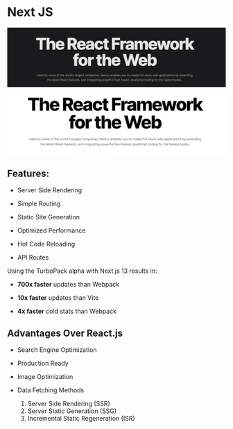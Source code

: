 # Next JS

<img src="./images/Next-dark.png#gh-dark-mode-only" alt="The React Framework for the Web">
<img src="./images/Next-light.png#gh-light-mode-only" alt="The React Framework for the Web">

## Features:
- Server Side Rendering

- Simple Routing

- Static Site Generation

- Optimized Performance

- Hot Code Reloading

- API Routes


Using the TurboPack alpha with Next.js 13 results in:

- **700x faster** updates than Webpack

- **10x faster** updates than Vite

- **4x faster** cold stats than Webpack

## Advantages Over React.js

- Search Engine Optimization

- Production Ready

- Image Optimization

- Data Fetching Methods
    1. Server Side Rendering (SSR)
    2. Server Static Generation (SSG)
    3. Incremental Static Regeneration (ISR)